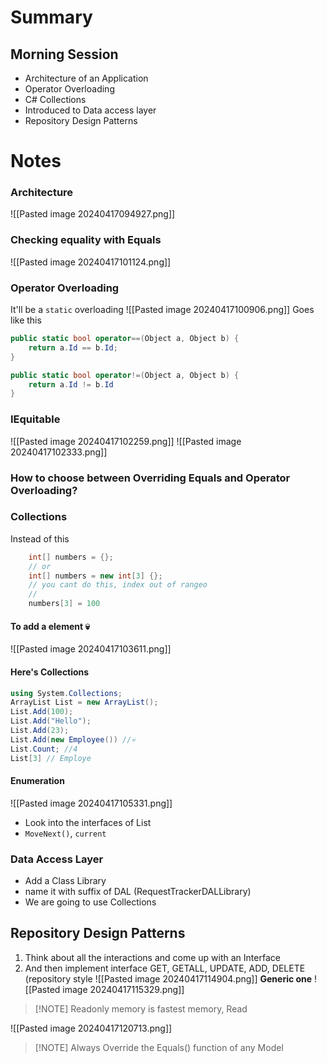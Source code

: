 # Summary
## Morning Session
- Architecture of an Application
- Operator Overloading
- C# Collections
- Introduced to Data access layer
- Repository Design Patterns 
# Notes
### Architecture
![[Pasted image 20240417094927.png]]
### Checking equality with Equals
![[Pasted image 20240417101124.png]]
### Operator Overloading
It'll be a `static` overloading
![[Pasted image 20240417100906.png]]
Goes like this
```c#
public static bool operator==(Object a, Object b) {
	return a.Id == b.Id;
}

public static bool operator!=(Object a, Object b) {
	return a.Id != b.Id
}
```
### IEquitable
![[Pasted image 20240417102259.png]]
![[Pasted image 20240417102333.png]]
### How to choose between Overriding Equals and Operator Overloading?

### Collections
Instead of this
```c#
	int[] numbers = {};
	// or
	int[] numbers = new int[3] {};
	// you cant do this, index out of rangeo
	// 
	numbers[3] = 100
```
#### To add a element 💀
![[Pasted image 20240417103611.png]]
#### Here's Collections
```c#
using System.Collections;
ArrayList List = new ArrayList();
List.Add(100);
List.Add("Hello");
List.Add(23);
List.Add(new Employee()) //💀
List.Count; //4
List[3] // Employe
```
#### Enumeration
![[Pasted image 20240417105331.png]]
- Look into the interfaces of List
- `MoveNext()`, `current`
### Data Access Layer
- Add a Class Library
- name it with suffix of DAL (RequestTrackerDALLibrary)
- We are going to use Collections
## Repository Design Patterns
1. Think about all the interactions and come up with an Interface
2. And then implement interface GET, GETALL, UPDATE, ADD, DELETE (repository style
![[Pasted image 20240417114904.png]]
**Generic one**
![[Pasted image 20240417115329.png]]
> [!NOTE] Readonly memory is fastest memory, Read

![[Pasted image 20240417120713.png]]
> [!NOTE] Always Override the Equals() function of any Model
